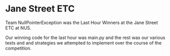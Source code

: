 # Jane Street ETC

Team NullPointerException was the Last Hour Winners at the Jane Street ETC at NUS.

Our winning code for the last hour was main.py and the rest was our various tests and and strategies we attempted to implement over the course of the competition.